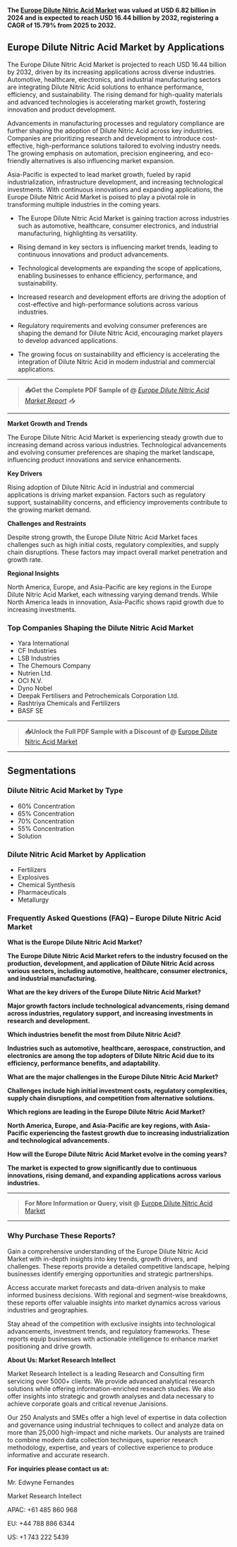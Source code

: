 <p><strong>The <a href="https://www.marketresearchintellect.com/download-sample/?rid=950177&amp;utm_source=Pulse-April-Europe&amp;utm_medium=852">Europe Dilute Nitric Acid Market</a> was valued at USD 6.82 billion in 2024 and is expected to reach USD 16.44 billion by 2032, registering a CAGR of 15.79% from 2025 to 2032.</strong></p><h2>Europe Dilute Nitric Acid Market by Applications&nbsp;</h2><p><p>The Europe Dilute Nitric Acid Market is projected to reach USD 16.44 billion by 2032, driven by its increasing applications across diverse industries. Automotive, healthcare, electronics, and industrial manufacturing sectors are integrating Dilute Nitric Acid solutions to enhance performance, efficiency, and sustainability. The rising demand for high-quality materials and advanced technologies is accelerating market growth, fostering innovation and product development.</p><p>Advancements in manufacturing processes and regulatory compliance are further shaping the adoption of Dilute Nitric Acid across key industries. Companies are prioritizing research and development to introduce cost-effective, high-performance solutions tailored to evolving industry needs. The growing emphasis on automation, precision engineering, and eco-friendly alternatives is also influencing market expansion.</p><p>Asia-Pacific is expected to lead market growth, fueled by rapid industrialization, infrastructure development, and increasing technological investments. With continuous innovations and expanding applications, the Europe Dilute Nitric Acid Market is poised to play a pivotal role in transforming multiple industries in the coming years.</p></p><ul><li><p>The Europe Dilute Nitric Acid Market is gaining traction across industries such as automotive, healthcare, consumer electronics, and industrial manufacturing, highlighting its versatility.</p></li><li><p>Rising demand in key sectors is influencing market trends, leading to continuous innovations and product advancements.</p></li><li><p>Technological developments are expanding the scope of applications, enabling businesses to enhance efficiency, performance, and sustainability.</p></li><li><p>Increased research and development efforts are driving the adoption of cost-effective and high-performance solutions across various industries.</p></li><li><p>Regulatory requirements and evolving consumer preferences are shaping the demand for Dilute Nitric Acid, encouraging market players to develop advanced applications.</p></li><li><p>The growing focus on sustainability and efficiency is accelerating the integration of Dilute Nitric Acid in modern industrial and commercial applications.</p></li></ul><hr /><blockquote><p><strong><span class="font-[700]">📥Get the Complete PDF Sample of @ </span></strong><em><span class="font-[700]"><a href="https://www.marketresearchintellect.com/download-sample/?rid=950177&amp;utm_source=Pulse-April-Europe&amp;utm_medium=852" target="_blank" data-tracking-control-name="article-ssr-frontend-pulse_little-text-block" data-tracking-will-navigate="" data-test-link="">Europe Dilute Nitric Acid Market Report</a>&nbsp;📥</span></em></p></blockquote><hr /><p class="" data-start="77" data-end="360"><strong data-start="77" data-end="105">Market Growth and Trends</strong></p><p class="" data-start="77" data-end="360">The Europe Dilute Nitric Acid Market is experiencing steady growth due to increasing demand across various industries. Technological advancements and evolving consumer preferences are shaping the market landscape, influencing product innovations and service enhancements.</p><p class="" data-start="362" data-end="606"><strong data-start="362" data-end="377">Key Drivers</strong></p><p class="" data-start="362" data-end="606">Rising adoption of Dilute Nitric Acid in industrial and commercial applications is driving market expansion. Factors such as regulatory support, sustainability concerns, and efficiency improvements contribute to the growing market demand.</p><p class="" data-start="608" data-end="849"><strong data-start="608" data-end="637">Challenges and Restraints</strong></p><p class="" data-start="608" data-end="849">Despite strong growth, the Europe Dilute Nitric Acid Market faces challenges such as high initial costs, regulatory complexities, and supply chain disruptions. These factors may impact overall market penetration and growth rate.</p><p class="" data-start="851" data-end="1095"><strong data-start="851" data-end="872">Regional Insights</strong></p><p class="" data-start="851" data-end="1095">North America, Europe, and Asia-Pacific are key regions in the Europe Dilute Nitric Acid Market, each witnessing varying demand trends. While North America leads in innovation, Asia-Pacific shows rapid growth due to increasing investments.</p><p><h3>Top Companies Shaping the Dilute Nitric Acid Market </h3><ul><li>Yara International</li><li> CF Industries</li><li> LSB Industries</li><li> The Chemours Company</li><li> Nutrien Ltd.</li><li> OCI N.V.</li><li> Dyno Nobel</li><li> Deepak Fertilisers and Petrochemicals Corporation Ltd.</li><li> Rashtriya Chemicals and Fertilizers</li><li> BASF SE</li></ul></p><hr /><blockquote><p><strong>📥Unlock the Full PDF Sample with a Discount of @</strong> <a href="https://www.marketresearchintellect.com/ask-for-discount/?rid=950177&amp;utm_source=Pulse-April-Europe&amp;utm_medium=852">Europe Dilute Nitric Acid Market</a></p></blockquote><hr /><p><h2>Segmentations</h2><h3>Dilute Nitric Acid Market by Type</h3><ul><li>60% Concentration</li><li> 65% Concentration</li><li> 70% Concentration</li><li> 55% Concentration</li><li> Solution</li></ul><h3>Dilute Nitric Acid Market by Application</h3><ul><li>Fertilizers</li><li> Explosives</li><li> Chemical Synthesis</li><li> Pharmaceuticals</li><li> Metallurgy</li></ul></p><h3><strong>Frequently Asked Questions (FAQ) &ndash; Europe Dilute Nitric Acid Market</strong></h3><p><strong>What is the Europe Dilute Nitric Acid Market?</strong></p><p><strong>The Europe Dilute Nitric Acid Market refers to the industry focused on the production, development, and application of Dilute Nitric Acid across various sectors, including automotive, healthcare, consumer electronics, and industrial manufacturing.</strong></p><p><strong>What are the key drivers of the Europe Dilute Nitric Acid Market?</strong></p><p><strong>Major growth factors include technological advancements, rising demand across industries, regulatory support, and increasing investments in research and development.</strong></p><p><strong>Which industries benefit the most from Dilute Nitric Acid?</strong></p><p><strong>Industries such as automotive, healthcare, aerospace, construction, and electronics are among the top adopters of Dilute Nitric Acid due to its efficiency, performance benefits, and adaptability.</strong></p><p><strong>What are the major challenges in the Europe Dilute Nitric Acid Market?</strong></p><p><strong>Challenges include high initial investment costs, regulatory complexities, supply chain disruptions, and competition from alternative solutions.</strong></p><p><strong>Which regions are leading in the Europe Dilute Nitric Acid Market?</strong></p><p><strong>North America, Europe, and Asia-Pacific are key regions, with Asia-Pacific experiencing the fastest growth due to increasing industrialization and technological advancements.</strong></p><p><strong>How will the Europe Dilute Nitric Acid Market evolve in the coming years?</strong></p><p><strong>The market is expected to grow significantly due to continuous innovations, rising demand, and expanding applications across various industries.</strong></p><hr /><blockquote><p><span class="font-[700]"><strong>For More Information or Query, visit&nbsp;@</strong>&nbsp;</span><span class="font-[700]"><a href="https://www.marketresearchintellect.com/product/global-dilute-nitric-acid-market/?utm_source=Linkedin&utm_medium=852" target="_blank" data-tracking-control-name="article-ssr-frontend-pulse_little-text-block" data-tracking-will-navigate="" data-test-link="">Europe Dilute Nitric Acid Market</a></span></p></blockquote><hr /><h3><strong data-start="0" data-end="31">Why Purchase These Reports?</strong></h3><p class="" data-start="35" data-end="297">Gain a comprehensive understanding of the Europe Dilute Nitric Acid Market with in-depth insights into key trends, growth drivers, and challenges. These reports provide a detailed competitive landscape, helping businesses identify emerging opportunities and strategic partnerships.</p><p class="" data-start="299" data-end="540">Access accurate market forecasts and data-driven analysis to make informed business decisions. With regional and segment-wise breakdowns, these reports offer valuable insights into market dynamics across various industries and geographies.</p><p class="" data-start="542" data-end="784">Stay ahead of the competition with exclusive insights into technological advancements, investment trends, and regulatory frameworks. These reports equip businesses with actionable intelligence to enhance market positioning and drive growth.</p><p><strong><span class="font-[700]">About Us: Market Research Intellect</span></strong></p><p><span class="">Market Research Intellect is a leading Research and Consulting firm servicing over 5000+ clients. We provide advanced analytical research solutions while offering information-enriched research studies.&nbsp;</span>We also offer insights into strategic and growth analyses and data necessary to achieve corporate goals and critical revenue Janisions.</p><p><span class="">Our 250 Analysts and SMEs offer a high level of expertise in data collection and governance using industrial techniques to collect and analyze data on more than 25,000 high-impact and niche markets. Our analysts are trained to combine modern data collection techniques, superior research methodology, expertise, and years of collective experience to produce informative and accurate research.</span></p><p><strong>For inquiries please contact us at:</strong></p><p>Mr. Edwyne Fernandes</p><p>Market Research Intellect</p><p>APAC: +61 485 860 968</p><p>EU: +44 788 886 6344</p><p>US: +1 743 222 5439</p>